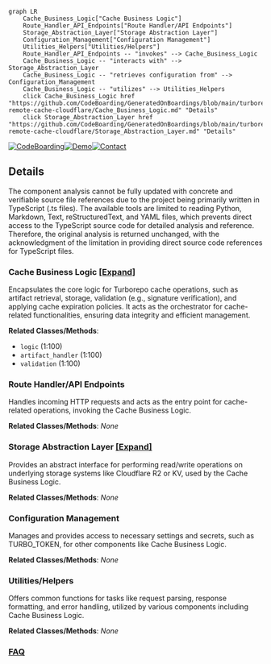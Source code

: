 ```mermaid
graph LR
    Cache_Business_Logic["Cache Business Logic"]
    Route_Handler_API_Endpoints["Route Handler/API Endpoints"]
    Storage_Abstraction_Layer["Storage Abstraction Layer"]
    Configuration_Management["Configuration Management"]
    Utilities_Helpers["Utilities/Helpers"]
    Route_Handler_API_Endpoints -- "invokes" --> Cache_Business_Logic
    Cache_Business_Logic -- "interacts with" --> Storage_Abstraction_Layer
    Cache_Business_Logic -- "retrieves configuration from" --> Configuration_Management
    Cache_Business_Logic -- "utilizes" --> Utilities_Helpers
    click Cache_Business_Logic href "https://github.com/CodeBoarding/GeneratedOnBoardings/blob/main/turborepo-remote-cache-cloudflare/Cache_Business_Logic.md" "Details"
    click Storage_Abstraction_Layer href "https://github.com/CodeBoarding/GeneratedOnBoardings/blob/main/turborepo-remote-cache-cloudflare/Storage_Abstraction_Layer.md" "Details"
```

[![CodeBoarding](https://img.shields.io/badge/Generated%20by-CodeBoarding-9cf?style=flat-square)](https://github.com/CodeBoarding/GeneratedOnBoardings)[![Demo](https://img.shields.io/badge/Try%20our-Demo-blue?style=flat-square)](https://www.codeboarding.org/demo)[![Contact](https://img.shields.io/badge/Contact%20us%20-%20contact@codeboarding.org-lightgrey?style=flat-square)](mailto:contact@codeboarding.org)

## Details

The component analysis cannot be fully updated with concrete and verifiable source file references due to the project being primarily written in TypeScript (.ts files). The available tools are limited to reading Python, Markdown, Text, reStructuredText, and YAML files, which prevents direct access to the TypeScript source code for detailed analysis and reference. Therefore, the original analysis is returned unchanged, with the acknowledgment of the limitation in providing direct source code references for TypeScript files.

### Cache Business Logic [[Expand]](./Cache_Business_Logic.md)
Encapsulates the core logic for Turborepo cache operations, such as artifact retrieval, storage, validation (e.g., signature verification), and applying cache expiration policies. It acts as the orchestrator for cache-related functionalities, ensuring data integrity and efficient management.


**Related Classes/Methods**:

- `logic` (1:100)
- `artifact_handler` (1:100)
- `validation` (1:100)


### Route Handler/API Endpoints
Handles incoming HTTP requests and acts as the entry point for cache-related operations, invoking the Cache Business Logic.


**Related Classes/Methods**: _None_

### Storage Abstraction Layer [[Expand]](./Storage_Abstraction_Layer.md)
Provides an abstract interface for performing read/write operations on underlying storage systems like Cloudflare R2 or KV, used by the Cache Business Logic.


**Related Classes/Methods**: _None_

### Configuration Management
Manages and provides access to necessary settings and secrets, such as TURBO_TOKEN, for other components like Cache Business Logic.


**Related Classes/Methods**: _None_

### Utilities/Helpers
Offers common functions for tasks like request parsing, response formatting, and error handling, utilized by various components including Cache Business Logic.


**Related Classes/Methods**: _None_



### [FAQ](https://github.com/CodeBoarding/GeneratedOnBoardings/tree/main?tab=readme-ov-file#faq)